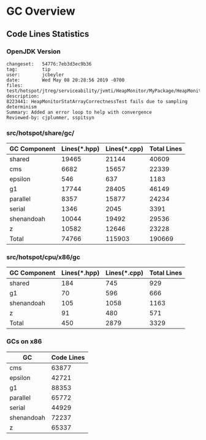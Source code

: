 # GC Overview 

## Code Lines Statistics

### OpenJDK Version

```
changeset:   54776:7eb3d3ec9b36
tag:         tip
user:        jcbeyler
date:        Wed May 08 20:28:56 2019 -0700
files:       test/hotspot/jtreg/serviceability/jvmti/HeapMonitor/MyPackage/HeapMonitorStatArrayCorrectnessTest.java
description:
8223441: HeapMonitorStatArrayCorrectnessTest fails due to sampling determinism
Summary: Added an error loop to help with convergence
Reviewed-by: cjplummer, sspitsyn
```

### src/hotspot/share/gc/

|GC Component|Lines(*.hpp)|Lines(*.cpp)|Total Lines|
|-|-|-|-|
|shared|19465|21144|40609|
|cms|6682|15657|22339|
|epsilon|546|637|1183|
|g1|17744|28405|46149|
|parallel|8357|15877|24234|
|serial|1346|2045|3391|
|shenandoah|10044|19492|29536|
|z|10582|12646|23228|
|Total|74766|115903|190669|

### src/hotspot/cpu/x86/gc

|GC Component|Lines(*.hpp)|Lines(*.cpp)|Total Lines|
|-|-|-|-|
|shared|184|745|929|
|g1|70|596|666|
|shenandoah|105|1058|1163|
|z|91|480|571|
|Total|450|2879|3329|

### GCs on x86

|GC|Code Lines|
|-|-|
|cms|63877|
|epsilon|42721|
|g1|88353|
|parallel|65772|
|serial|44929|
|shenandoah|72237|
|z|65337|
